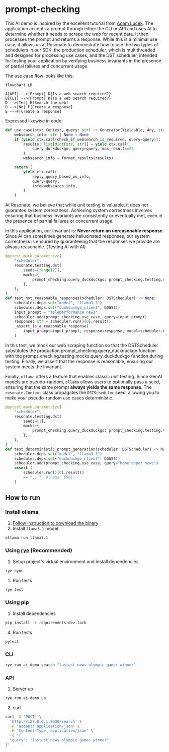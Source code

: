 # prompt-checking

This AI demo is inspired by the excellent tutorial from [Adam Lucek](https://www.youtube.com/watch?v=9K51Leyv3qI). The application accepts a prompt through either the CLI or API and uses AI to determine whether it needs to scrape the web for recent data. It then processes the prompt and returns a response. While this is a minimal use case, it allows us at Resonate to demonstrate how to use the two types of schedulers in our SDK: the production scheduler, which is multithreaded and designed for processing use cases, and the DST scheduler, intended for testing your application by verifying business invariants in the presence of partial failures and concurrent usage.

The use case flow looks like this:

```mermaid
flowchart LR

A[API] -->|Prompt| D{Is a web search required?}
B[CLI] -->|Prompt| D{Is a web search required?}
D -->|Yes| E[Search the web]
D -->|No| F[Create a response]
E -->F[Create a response]
```

Expressed likewise in code:

```py
def use_case(ctx: Context, query: str) -> Generator[Yieldable, Any, str | None]:
    websearch_info: str | None = None
    if (yield ctx.call(check_if_websearch_is_required, query=query)):
        results: list[dict[str, str]] = yield ctx.call(
            query_duckduckgo, query=query, max_results=25
        )
        websearch_info = format_results(results)

    return (
        yield ctx.call(
            reply_query_based_on_info,
            query=query,
            info=websearch_info,
        )
    )
```

At Resonate, we believe that while unit testing is valuable, it does not guarantee system correctness. Achieving system correctness involves ensuring that business invariants are consistently or eventually met, even in the presence of partial failures or concurrent usage.

In this application, our invariant is: **Never return an unreasonable response**. Since AI can sometimes generate hallucinated responses, our system correctness is ensured by guaranteeing that the responses we provide are always reasonable. (Testing AI with AI)

```py
@pytest.mark.parametrize(
    "scheduler",
    resonate.testing.dst(
        seeds=[range(2)],
        mocks={
            prompt_checking.query_duckduckgo: prompt_checking.testing.mocks.query_duckduckgo,  # noqa: E501
        },
    ),
)
def test_not_reasonable_responses(scheduler: DSTScheduler) -> None:
    scheduler.deps.set("model", "llama3.1")
    scheduler.deps.set("duckduckgo_client", DDGS())
    input_prompt = "teleperformance news"
    scheduler.add(prompt_checking.use_case, query=input_prompt)
    response: str = scheduler.run()[0].result()
    _assert_is_a_reasonable_response(
        input_prompt=input_prompt, response=response, model=scheduler.deps.get("model")
    )
```

In this test, we mock our web scraping function so that the DSTScheduler substitutes the production prompt_checking.query_duckduckgo function with the prompt_checking.testing.mocks.query_duckduckgo function during testing. Finally, we assert that the response is reasonable, ensuring our system meets the invariant.

Finally, `ollama` offers a feature that enables classic unit testing. Since GenAI models are pseudo-random, `ollama` allows users to optionally pass a seed, ensuring that the same prompt **always yields the same response**. The `resonate.Context` class propagates the `DSTScheduler` seed, allowing you to make your pseudo-random use cases deterministic.

```py
@pytest.mark.parametrize(
    "scheduler",
    resonate.testing.dst(
        seeds=[1],
        mocks={
            prompt_checking.query_duckduckgo: prompt_checking.testing.mocks.query_duckduckgo,  # noqa: E501
        },
    ),
)
def test_deterministic_prompt_generation(scheduler: DSTScheduler) -> None:
    scheduler.deps.set("model", "llama3.1")
    scheduler.deps.set("duckduckgo_client", DDGS())
    scheduler.add(prompt_checking.use_case, query="home depot news")
    assert (
        scheduler.run()[0].result()
        == "..."  # noqa: E501
    )

```
## How to run

### Install ollama
1. [Follow instruction to download the binary](https://ollama.com/download)
2. Install `llama3.1` model
```zsh
ollama run llama3.1
```

### Using [rye](https://rye.astral.sh) (Recommended)

1. Setup project's virtual environment and install dependencies
```zsh
rye sync
```

1. Run tests
```zsh
rye test
```

### Using pip

1. Install dependencies
```zsh
pip install -r requirements-dev.lock
```

4. Run tests
```zsh
pytest
```

### CLI
```zsh
rye run ai-demo search "lastest news olympic games winner"
```

### API
1. Server up
```zsh
rye run ai-demo up
```
2. curl
```zsh
curl -X 'POST' \
  'http://127.0.0.1:8000/search' \
  -H 'accept: application/json' \
  -H 'Content-Type: application/json' \
  -d '{
  "query": "lastest news olympic games winner"
}'
```